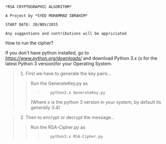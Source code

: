 

    *RSA CRYPTOGRAPHIC ALGORITHM*
    
    A Project by *SYED MOHAMMAD IBRAHIM*
    
    START DATE: 20/NOV/2015
    
    Any suggestions and contributions will be appriciated
    
How to run the cipher?

If you don't have python installed, go to *https://www.python.org/downloads/* and download Python 3.x (x for the latest Python 3 version)for your Operating System.

>1. First we have to generate the key pairs...
>>    Run the GenerateKey.py as 
>>>        python3.x GenerateKey.py
>>    (Where x is the python 3 version in your system, by default its generally 3.4)

>2. Then to encrypt or decrypt the message...
>>    Run the RSA-Cipher.py as
>>>        python3.x RSA-Cipher.py
